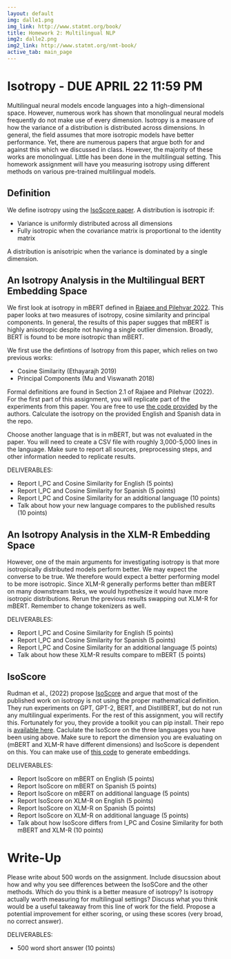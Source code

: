 ```yaml
---
layout: default
img: dalle1.png
img_link: http://www.statmt.org/book/
title: Homework 2: Multilingual NLP
img2: dalle2.png
img2_link: http://www.statmt.org/nmt-book/
active_tab: main_page
---
```


Isotropy - DUE APRIL 22 11:59 PM
=========================================================

Multilingual neural models encode languages into a high-dimensional space. However, numerous work 
has shown that monolingual neural models frequently do not make use of every dimension. Isotropy 
is a measure of how the variance of a distribution is distributed across dimensions. In general, the field 
assumes that more isotropic models have better performance. Yet, there are numerous papers 
that argue both for and against this which we discussed in class. However, the majority of these 
works are monolingual. Little has been done in the multilingual setting. This homework assignment 
will have you measuring isotropy using different methods on various pre-trained multilingual models.


Definition
--------

We define isotropy using the [IsoScore paper](https://aclanthology.org/2022.findings-acl.262.pdf). A 
distribution is isotropic if:
* Variance is uniformly distributed across all dimensions
* Fully isotropic when the covariance matrix is proportional to the identity matrix

A distribution is anisotripic when the variance is dominated by a single dimension.


An Isotropy Analysis in the Multilingual BERT Embedding Space
-------------------------------------------------------------

We first look at isotropy in mBERT defined in [Rajaee and Pilehvar 2022](https://arxiv.org/pdf/2110.04504.pdf).
This paper looks at two measures of isotropy, cosine similarity and principal components.
In general, the results of this paper sugges that mBERT is highly anisotropic despite not having a single
outlier dimension. Broadly, BERT is found to be more isotropic than mBERT.

We first use the defintions of Isotropy from this paper, which relies on two previous works:
* Cosine Similarity (Ethayarajh 2019)
* Principal Components (Mu and Viswanath 2018)

Formal definitions are found in Section 2.1 of Rajaee and Pilehvar (2022). For the first part of this 
assignment, you will replicate part of the experiments from this paper. You are free to use 
[the code provided](https://github.com/Sara-Rajaee/Multilingual-Isotropy/blob/main/code/Analysis_Multilingual_notebook.ipynb) 
by the authors. Calculate the isotropy on the provided English and Spanish data in the repo.

Choose another language that is in mBERT, but was not evaluated in the paper. You will need to 
create a CSV file with roughly 3,000-5,000 lines in the language. Make sure to report all sources, preprocessing 
steps, and other information needed to replicate results.

DELIVERABLES:
* Report I_PC and Cosine Similarity for English (5 points)
* Report I_PC and Cosine Similarity for Spanish (5 points)
* Report I_PC and Cosine Similarity for an additional language (10 points)
* Talk about how your new language compares to the published results (10 points)


An Isotropy Analysis in the XLM-R Embedding Space
-------------------------------------------------------------

However, one of the main arguments for investigating isotropy is that more isotropically distributed models 
perform better. We may expect the converse to be true. We therefore would expect a better performing model to 
be more isotropic. Since XLM-R generally performs better than mBERT on many downstream tasks, we would hypothesize 
it would have more isotropic distributions. Rerun the previous results swapping out XLM-R for mBERT. Remember 
to change tokenizers as well.

DELIVERABLES:
* Report I_PC and Cosine Similarity for English (5 points)
* Report I_PC and Cosine Similarity for Spanish (5 points)
* Report I_PC and Cosine Similarity for an additional language (5 points)
* Talk about how these XLM-R results compare to mBERT (5 points)

IsoScore
--------------

Rudman et al., (2022) propose [IsoScore](https://aclanthology.org/2022.findings-acl.262.pdf) and argue that 
most of the published work on isotropy is not using the proper mathematical definition. They run experiments 
on GPT, GPT-2, BERT, and DistillBERT, but do not run any multilingual experiments. For the rest of this assignment, 
you will rectify this. Fortunately for you, they provide a toolkit you can pip install. Their repo is 
[available here](https://github.com/bcbi-edu/p_eickhoff_isoscore). Caclulate the IsoScore on the three languages 
you have been using above. Make sure to report the dimension you are evaluating on (mBERT and XLM-R have different 
dimensions) and IsoScore is dependent on this. You can make use of 
[this code](https://github.com/TideDancer/iclr21_isotropy_contxt) to generate embeddings.

DELIVERABLES:
* Report IsoScore on mBERT on English (5 points)
* Report IsoScore on mBERT on Spanish (5 points)
* Report IsoScore on mBERT on additional language (5 points)
* Report IsoScore on XLM-R on English (5 points)
* Report IsoScore on XLM-R on Spanish (5 points)
* Report IsoScore on XLM-R on additional language (5 points)
* Talk about how IsoScore differs from I_PC and Cosine Similarity for both mBERT and XLM-R (10 points)


Write-Up
========

Please write about 500 words on the assignment. Include disucssion about how and why you see 
differences between the IsoSCore and the other methods. Which do you think is a better 
measure of isotropy? Is isotropy actually worth measuring for multilingual settings? 
Discuss what you think would be a useful takeaway from this line of work for the field. 
Propose a potential improvement for either scoring, or using these scores (very broad, no correct answer).

DELIVERABLES:
* 500 word short answer (10 points)

